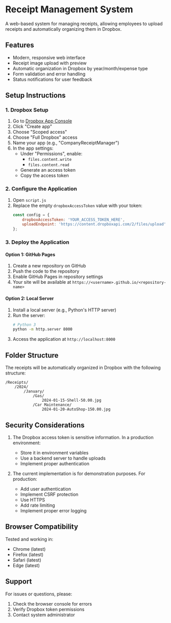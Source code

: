 # Receipt Management System

A web-based system for managing receipts, allowing employees to upload receipts and automatically organizing them in Dropbox.

## Features

- Modern, responsive web interface
- Receipt image upload with preview
- Automatic organization in Dropbox by year/month/expense type
- Form validation and error handling
- Status notifications for user feedback

## Setup Instructions

### 1. Dropbox Setup

1. Go to [Dropbox App Console](https://www.dropbox.com/developers/apps)
2. Click "Create app"
3. Choose "Scoped access"
4. Choose "Full Dropbox" access
5. Name your app (e.g., "CompanyReceiptManager")
6. In the app settings:
   - Under "Permissions", enable:
     - `files.content.write`
     - `files.content.read`
   - Generate an access token
   - Copy the access token

### 2. Configure the Application

1. Open `script.js`
2. Replace the empty `dropboxAccessToken` value with your token:
   ```javascript
   const config = {
       dropboxAccessToken: 'YOUR_ACCESS_TOKEN_HERE',
       uploadEndpoint: 'https://content.dropboxapi.com/2/files/upload'
   };
   ```

### 3. Deploy the Application

#### Option 1: GitHub Pages
1. Create a new repository on GitHub
2. Push the code to the repository
3. Enable GitHub Pages in repository settings
4. Your site will be available at `https://<username>.github.io/<repository-name>`

#### Option 2: Local Server
1. Install a local server (e.g., Python's HTTP server)
2. Run the server:
   ```bash
   # Python 3
   python -m http.server 8000
   ```
3. Access the application at `http://localhost:8000`

## Folder Structure

The receipts will be automatically organized in Dropbox with the following structure:
```
/Receipts/
    /2024/
        /January/
            /Gas/
                2024-01-15-Shell-50.00.jpg
            /Car Maintenance/
                2024-01-20-AutoShop-150.00.jpg
```

## Security Considerations

1. The Dropbox access token is sensitive information. In a production environment:
   - Store it in environment variables
   - Use a backend server to handle uploads
   - Implement proper authentication

2. The current implementation is for demonstration purposes. For production:
   - Add user authentication
   - Implement CSRF protection
   - Use HTTPS
   - Add rate limiting
   - Implement proper error logging

## Browser Compatibility

Tested and working in:
- Chrome (latest)
- Firefox (latest)
- Safari (latest)
- Edge (latest)

## Support

For issues or questions, please:
1. Check the browser console for errors
2. Verify Dropbox token permissions
3. Contact system administrator 